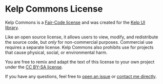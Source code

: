 # Kelp Commons License

Kelp Commons is a [Fair-Code license](https://faircode.io) and was created for the [Kelp UI library](https://kelpui.com).

Like an open source license, it allows users to view, modify, and redistribute the source code, but _only_ for non-commercial purposes. Commercial use requires a separate license. Kelp Commons also prohibits use for projects that cause physical, social, or environmental harm.

You are free to remix and adapt the text of this license to your own project under the [CC BY-SA license](https://creativecommons.org/licenses/by-sa/4.0/).

If you have any questions, feel free to [open an issue](https://github.com/cferdinandi/kelp-commons/issues) or [contact me directly](https://gomakethings.com).
